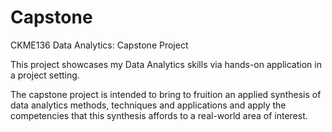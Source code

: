 # Capstone

CKME136 Data Analytics: Capstone Project

This project showcases my Data Analytics skills via hands-on application in a project setting. 

The capstone project is intended to bring to fruition an applied synthesis of data analytics methods, techniques and applications and apply the competencies that this synthesis affords to a real-world area of interest.
